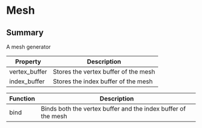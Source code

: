 
# Mesh

## Summary 
A mesh generator

| Property | Description |
| --- | --- |
| vertex_buffer | Stores the vertex buffer of the mesh |
| index_buffer | Stores the index buffer of the mesh |

|Function | Description |
| --- | --- |
| bind | Binds both the vertex buffer and the index buffer of the mesh | 